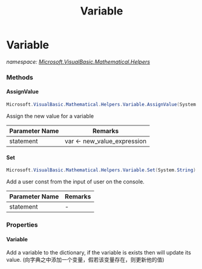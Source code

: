 ﻿---
title: Variable
---

# Variable
_namespace: [Microsoft.VisualBasic.Mathematical.Helpers](N-Microsoft.VisualBasic.Mathematical.Helpers.html)_





### Methods

#### AssignValue
```csharp
Microsoft.VisualBasic.Mathematical.Helpers.Variable.AssignValue(System.String)
```
Assign the new value for a variable

|Parameter Name|Remarks|
|--------------|-------|
|statement|var <- new_value_expression|


#### Set
```csharp
Microsoft.VisualBasic.Mathematical.Helpers.Variable.Set(System.String)
```
Add a user const from the input of user on the console.

|Parameter Name|Remarks|
|--------------|-------|
|statement|-|



### Properties

#### Variable
Add a variable to the dictionary, if the variable is exists then will update its value.
 (向字典之中添加一个变量，假若该变量存在，则更新他的值)
